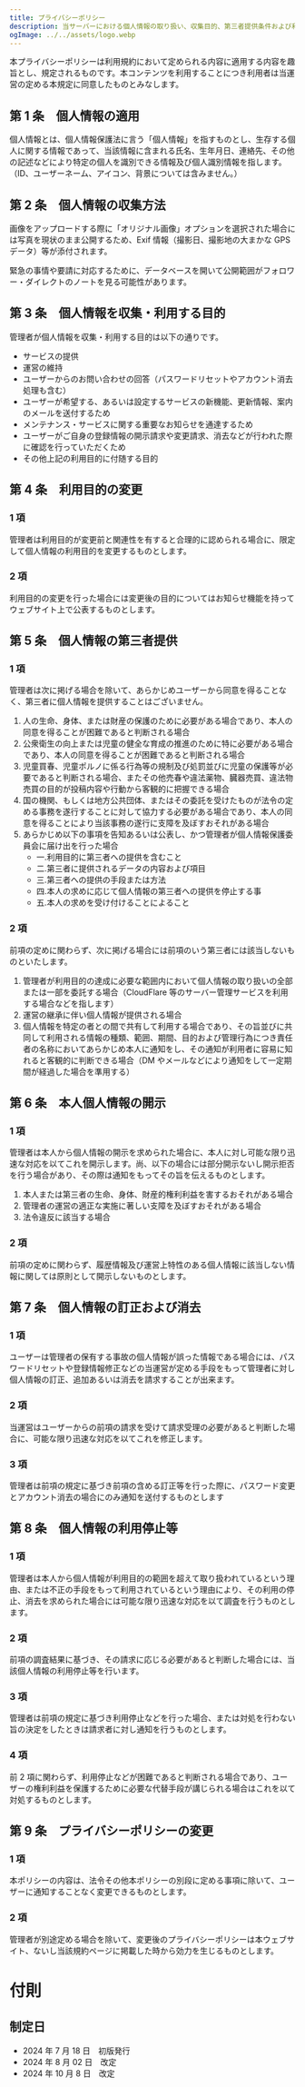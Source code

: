```yaml
---
title: プライバシーポリシー
description: 当サーバーにおける個人情報の取り扱い、収集目的、第三者提供条件および利用者の権利に関する規定
ogImage: ../../assets/logo.webp
---
```


本プライバシーポリシーは利用規約において定められる内容に適用する内容を趣旨とし、規定されるものです。本コンテンツを利用することにつき利用者は当運営の定める本規定に同意したものとみなします。

## 第 1 条　個人情報の適用

個人情報とは、個人情報保護法に言う「個人情報」を指すものとし、生存する個人に関する情報であって、当該情報に含まれる氏名、生年月日、連絡先、その他の記述などにより特定の個人を識別できる情報及び個人識別情報を指します。（ID、ユーザーネーム、アイコン、背景については含みません。）

## 第 2 条　個人情報の収集方法

画像をアップロードする際に「オリジナル画像」オプションを選択された場合には写真を現状のまま公開するため、Exif 情報（撮影日、撮影地の大まかな GPS データ）等が添付されます。

緊急の事情や要請に対応するために、データベースを開いて公開範囲がフォロワー・ダイレクトのノートを見る可能性があります。

## 第 3 条　個人情報を収集・利用する目的

管理者が個人情報を収集・利用する目的は以下の通りです。

- サービスの提供
- 運営の維持
- ユーザーからのお問い合わせの回答（パスワードリセットやアカウント消去処理も含む）
- ユーザーが希望する、あるいは設定するサービスの新機能、更新情報、案内のメールを送付するため
- メンテナンス・サービスに関する重要なお知らせを通達するため
- ユーザーがご自身の登録情報の開示請求や変更請求、消去などが行われた際に確認を行っていただくため
- その他上記の利用目的に付随する目的

## 第 4 条　利用目的の変更

### 1 項

管理者は利用目的が変更前と関連性を有すると合理的に認められる場合に、限定して個人情報の利用目的を変更するものとします。

### 2 項

利用目的の変更を行った場合には変更後の目的についてはお知らせ機能を持ってウェブサイト上で公表するものとします。

## 第 5 条　個人情報の第三者提供

### 1 項

管理者は次に掲げる場合を除いて、あらかじめユーザーから同意を得ることなく、第三者に個人情報を提供することはございません。

1. 人の生命、身体、または財産の保護のために必要がある場合であり、本人の同意を得ることが困難であると判断される場合
2. 公衆衛生の向上または児童の健全な育成の推進のために特に必要がある場合であり、本人の同意を得ることが困難であると判断される場合
3. 児童買春、児童ポルノに係る行為等の規制及び処罰並びに児童の保護等が必要であると判断される場合、またその他売春や違法薬物、臓器売買、違法物売買の目的が投稿内容や行動から客観的に把握できる場合
4. 国の機関、もしくは地方公共団体、またはその委託を受けたものが法令の定める事務を遂行することに対して協力する必要がある場合であり、本人の同意を得ることにより当該事務の遂行に支障を及ぼすおそれがある場合
5. あらかじめ以下の事項を告知あるいは公表し、かつ管理者が個人情報保護委員会に届け出を行った場合
   - 一.利用目的に第三者への提供を含むこと
   - 二.第三者に提供されるデータの内容および項目
   - 三.第三者への提供の手段または方法
   - 四.本人の求めに応じて個人情報の第三者への提供を停止する事
   - 五.本人の求めを受け付けることによること

### 2 項

前項の定めに関わらず、次に掲げる場合には前項のいう第三者には該当しないものといたします。

1. 管理者が利用目的の達成に必要な範囲内において個人情報の取り扱いの全部または一部を委託する場合（CloudFlare 等のサーバー管理サービスを利用する場合などを指します）
2. 運営の継承に伴い個人情報が提供される場合
3. 個人情報を特定の者との間で共有して利用する場合であり、その旨並びに共同して利用される情報の種類、範囲、期間、目的および管理行為につき責任者の名称においてあらかじめ本人に通知をし、その通知が利用者に容易に知れると客観的に判断できる場合（DM やメールなどにより通知をして一定期間が経過した場合を準用する）

## 第 6 条　本人個人情報の開示

### 1 項

管理者は本人から個人情報の開示を求められた場合に、本人に対し可能な限り迅速な対応を以てこれを開示します。尚、以下の場合には部分開示ないし開示拒否を行う場合があり、その際は通知をもってその旨を伝えるものとします。

1. 本人または第三者の生命、身体、財産的権利利益を害するおそれがある場合
2. 管理者の運営の適正な実施に著しい支障を及ぼすおそれがある場合
3. 法令違反に該当する場合

### 2 項

前項の定めに関わらず、履歴情報及び運営上特性のある個人情報に該当しない情報に関しては原則として開示しないものとします。

## 第 7 条　個人情報の訂正および消去

### 1 項

ユーザーは管理者の保有する事故の個人情報が誤った情報である場合には、パスワードリセットや登録情報修正などの当運営が定める手段をもって管理者に対し個人情報の訂正、追加あるいは消去を請求することが出来ます。

### 2 項

当運営はユーザーからの前項の請求を受けて請求受理の必要があると判断した場合に、可能な限り迅速な対応を以てこれを修正します。

### 3 項

管理者は前項の規定に基づき前項の含める訂正等を行った際に、パスワード変更とアカウント消去の場合にのみ通知を送付するものとします

## 第 8 条　個人情報の利用停止等

### 1 項

管理者は本人から個人情報が利用目的の範囲を超えて取り扱われているという理由、または不正の手段をもって利用されているという理由により、その利用の停止、消去を求められた場合には可能な限り迅速な対応を以て調査を行うものとします。

### 2 項

前項の調査結果に基づき、その請求に応じる必要があると判断した場合には、当該個人情報の利用停止等を行います。

### 3 項

管理者は前項の規定に基づき利用停止などを行った場合、または対処を行わない旨の決定をしたときは請求者に対し通知を行うものとします。

### 4 項

前 2 項に関わらず、利用停止などが困難であると判断される場合であり、ユーザーの権利利益を保護するために必要な代替手段が講じられる場合はこれを以て対処するものとします。

## 第 9 条　プライバシーポリシーの変更

### 1 項

本ポリシーの内容は、法令その他本ポリシーの別段に定める事項に除いて、ユーザーに通知することなく変更できるものとします。

### 2 項

管理者が別途定める場合を除いて、変更後のプライバシーポリシーは本ウェブサイト、ないし当該規約ページに掲載した時から効力を生じるものとします。

# 付則

## 制定日

- 2024 年 7 月 18 日　初版発行
- 2024 年 8 月 02 日　改定
- 2024 年 10 月 8 日　改定
